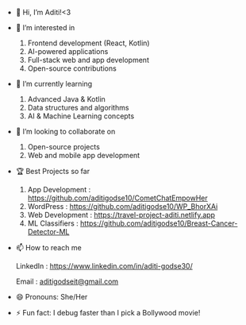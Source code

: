 - 👋 Hi, I’m Aditi!<3
  
- 👀 I’m interested in
  1. Frontend development (React, Kotlin)
  2. AI-powered applications
  3. Full-stack web and app development
  4. Open-source contributions
     
- 🌱 I’m currently learning
  1. Advanced Java & Kotlin
  2. Data structures and algorithms
  3. AI & Machine Learning concepts
     
- 💞️ I’m looking to collaborate on
  1. Open-source projects
  2. Web and mobile app development
 
- 🏆 Best Projects so far
  1. App Development : https://github.com/aditigodse10/CometChatEmpowHer
  2. WordPress : https://github.com/aditigodse10/WP_BhorXAi
  3. Web Development : https://travel-project-aditi.netlify.app
  4. ML Classifiers : https://github.com/aditigodse10/Breast-Cancer-Detector-ML
     
- 📫 How to reach me
  
  LinkedIn : https://www.linkedin.com/in/aditi-godse30/
  
  Email : aditigodseit@gmail.com

- 😄 Pronouns: She/Her
  
- ⚡ Fun fact: I debug faster than I pick a Bollywood movie!
